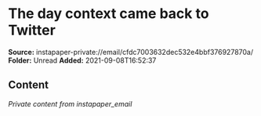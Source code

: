 # The day context came back to Twitter

**Source:** instapaper-private://email/cfdc7003632dec532e4bbf376927870a/
**Folder:** Unread
**Added:** 2021-09-08T16:52:37




## Content
*Private content from instapaper_email*
